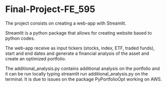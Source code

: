 # Final-Project-FE_595

The project consists on creating a web-app with Streamlit.

Streamlit is a python package that allows for creating website based to python codes.

The web-app receive as input tickers (stocks, index, ETF, traded funds), start and end dates and generate a financial analysis of the 
asset and create an optimized portfolio. 

The additional_analysis.py contains additional analysis on the portfolio and it can be run locally typing streamlit run additional_analysis.py on the terminal. It is due to issues on the package PyPortfolioOpt working on AWS.

